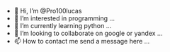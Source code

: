 - 👋 Hi, I’m @Pro100lucas
- 👀 I’m interested in programming ...
- 🌱 I’m currently learning python ...
- 💞️ I’m looking to collaborate on google or yandex ...
- 📫 How to contact me send a message here ...

<!---
Pro100lucas/Pro100lucas is a ✨ special ✨ repository because its `README.md` (this file) appears on your GitHub profile.
You can click the Preview link to take a look at your changes.
--->

